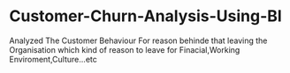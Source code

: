 # Customer-Churn-Analysis-Using-BI

Analyzed The Customer Behaviour For reason behinde that leaving the Organisation which kind of reason to leave for Finacial,Working Enviroment,Culture...etc

